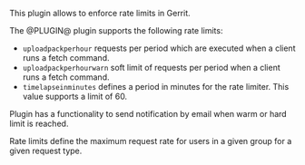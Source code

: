 This plugin allows to enforce rate limits in Gerrit.

The @PLUGIN@ plugin supports the following rate limits:

* `uploadpackperhour` requests per period which are executed when a client runs a fetch command.
* `uploadpackperhourwarn` soft limit of requests per period when a client runs a fetch command.
* `timelapseinminutes` defines a period in minutes for the rate limiter. This value supports a
  limit of 60.

Plugin has a functionality to send notification by email when warm or hard limit is reached.

Rate limits define the maximum request rate for users in a given group
for a given request type.

